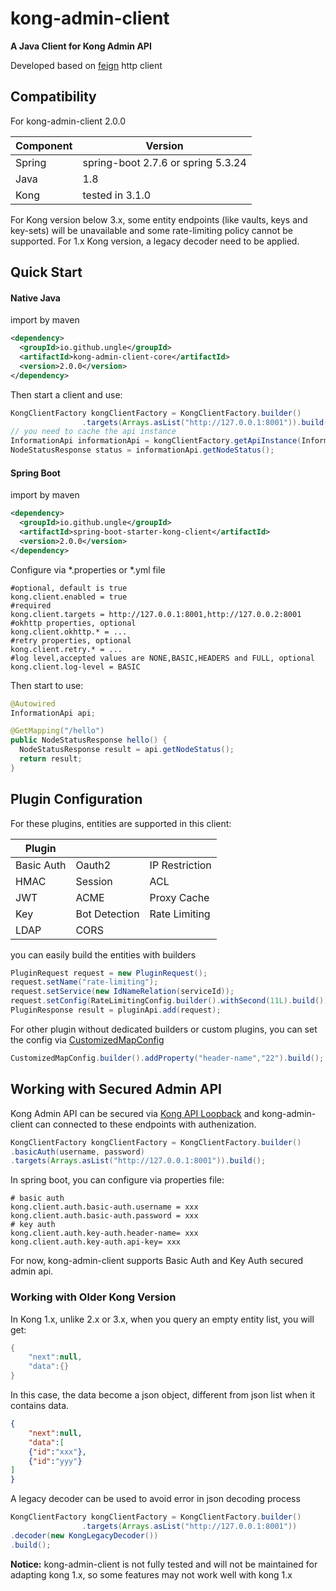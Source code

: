 # kong-admin-client

**A Java Client for Kong Admin API**

Developed based on [feign](https://github.com/OpenFeign/feign) http client

## Compatibility

For kong-admin-client 2.0.0

| Component | Version                            |
| --------- | ---------------------------------- |
| Spring    | spring-boot 2.7.6 or spring 5.3.24 |
| Java      | 1.8                                |
| Kong      | tested in 3.1.0                    |

For Kong version below 3.x, some entity endpoints (like vaults, keys and key-sets) will be unavailable and some rate-limiting policy cannot be supported. For 1.x Kong version, a legacy decoder need to be applied.

## Quick Start

#### Native Java

import by maven

```xml
<dependency>
  <groupId>io.github.ungle</groupId>
  <artifactId>kong-admin-client-core</artifactId>
  <version>2.0.0</version>
</dependency>
```

Then start a client and use:

```java
KongClientFactory kongClientFactory = KongClientFactory.builder()
                .targets(Arrays.asList("http://127.0.0.1:8001")).build();
// you need to cache the api instance
InformationApi informationApi = kongClientFactory.getApiInstance(InformationApi.class);
NodeStatusResponse status = informationApi.getNodeStatus();
```

#### Spring Boot

import by maven

```xml
<dependency>
  <groupId>io.github.ungle</groupId>
  <artifactId>spring-boot-starter-kong-client</artifactId>
  <version>2.0.0</version>
</dependency>
```

Configure via *.properties or *.yml file

```properties
#optional, default is true
kong.client.enabled = true 
#required
kong.client.targets = http://127.0.0.1:8001,http://127.0.0.2:8001
#okhttp properties, optional
kong.client.okhttp.* = ...
#retry properties, optional
kong.client.retry.* = ...
#log level,accepted values are NONE,BASIC,HEADERS and FULL, optional
kong.client.log-level = BASIC

```

Then start to use:

```java
@Autowired
InformationApi api;

@GetMapping("/hello")
public NodeStatusResponse hello() {
  NodeStatusResponse result = api.getNodeStatus();
  return result;
}
```



## Plugin Configuration

For these plugins, entities are supported in this client:

| Plugin     |               |                |
| ---------- | ------------- | -------------- |
| Basic Auth | Oauth2        | IP Restriction |
| HMAC       | Session       | ACL            |
| JWT        | ACME          | Proxy Cache    |
| Key        | Bot Detection | Rate Limiting  |
| LDAP       | CORS          |                |

you can easily build the entities with builders

```java
PluginRequest request = new PluginRequest();
request.setName("rate-limiting");
request.setService(new IdNameRelation(serviceId));
request.setConfig(RateLimitingConfig.builder().withSecond(11L).build());
PluginResponse result = pluginApi.add(request);
```

For other plugin without dedicated builders or custom plugins, you can set the config via [CustomizedMapConfig](https://github.com/ungle/kong-admin-client/blob/master/kong-admin-client-core/src/main/java/io/github/ungle/kong/client/model/plugins/CustomizedMapConfig.java)

```java
CustomizedMapConfig.builder().addProperty("header-name","22").build();
```



## Working with Secured Admin API

Kong Admin API can be secured via [Kong API Loopback](https://docs.konghq.com/gateway/3.1.x/production/running-kong/secure-admin-api/) and kong-admin-client can connected to these endpoints with authenization.

```java
KongClientFactory kongClientFactory = KongClientFactory.builder()
.basicAuth(username, password)
.targets(Arrays.asList("http://127.0.0.1:8001")).build();
```

In spring boot, you can configure via properties file:

```properties
# basic auth
kong.client.auth.basic-auth.username = xxx
kong.client.auth.basic-auth.password = xxx
# key auth
kong.client.auth.key-auth.header-name= xxx
kong.client.auth.key-auth.api-key= xxx
```



For now, kong-admin-client supports Basic Auth and Key Auth secured admin api.



### Working with Older Kong Version

In Kong 1.x, unlike 2.x or 3.x, when you query an empty entity list, you will get:

```java
{
    "next":null,
    "data":{}
}
```

In this case, the data become a json object, different from json list when it contains data.

```json
{
    "next":null,
    "data":[
    {"id":"xxx"},
    {"id":"yyy"}
]
}
```

A legacy decoder can be used to avoid error in json decoding process

```java
KongClientFactory kongClientFactory = KongClientFactory.builder()
                .targets(Arrays.asList("http://127.0.0.1:8001"))
.decoder(new KongLegacyDecoder())
.build();
```

**Notice:** kong-admin-client is not fully tested and will not be maintained for adapting kong 1.x, so some features may not work well with kong 1.x


